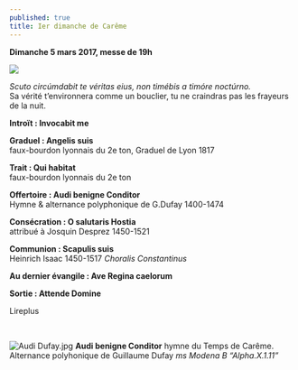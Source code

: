 ```yaml
---
published: true
title: Ier dimanche de Carême
---
```

**Dimanche 5 mars 2017, messe de 19h**  

![]({{site.baseurl}}/images/Tentation.jpg)

*Scuto circúmdabit te véritas eius, non timébis a timóre noctúrno.*  
Sa vérité t’environnera comme un bouclier, tu ne craindras pas les frayeurs de la nuit. 

**Introït : Invocabit me**  

**Graduel : Angelis suis**  
faux-bourdon lyonnais du 2e ton, Graduel de Lyon 1817

**Trait : Qui habitat**  
faux-bourdon lyonnais du 2e ton

**Offertoire : Audi benigne Conditor**  
Hymne & alternance polyphonique de G.Dufay 1400-1474

**Consécration : O salutaris Hostia**  
attribué à Josquin Desprez 1450-1521  

**Communion : Scapulis suis**  
Heinrich Isaac 1450-1517 *Choralis Constantinus*

**Au dernier évangile : Ave Regina caelorum**

**Sortie : Attende Domine**  


Lireplus

&nbsp;

![Audi Dufay.jpg]({{site.baseurl}}/images/Audi%20Dufay.jpg)
**Audi benigne Conditor** hymne du Temps de Carême.  
Alternance polyhonique de Guillaume Dufay *ms Modena B “Alpha.X.1.11”*
